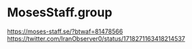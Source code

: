 # MosesStaff.group
https://moses-staff.se/?btwaf=81478566 https://twitter.com/IranObserver0/status/1718271163418214537
